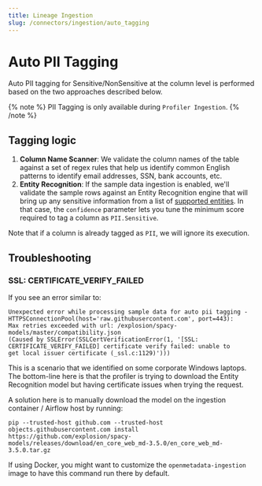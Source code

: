 ```yaml
---
title: Lineage Ingestion
slug: /connectors/ingestion/auto_tagging
---
```


# Auto PII Tagging

Auto PII tagging for Sensitive/NonSensitive at the column level is performed based on the two approaches described below.

{% note %}
PII Tagging is only available during `Profiler Ingestion`.
{% /note %}


## Tagging logic

1. **Column Name Scanner**: We validate the column names of the table against a set of regex rules that help us identify
   common English patterns to identify email addresses, SSN, bank accounts, etc.
2. **Entity Recognition**: If the sample data ingestion is enabled, we'll validate the sample rows against an Entity
   Recognition engine that will bring up any sensitive information from a list of [supported entities](https://microsoft.github.io/presidio/supported_entities/).
   In that case, the `confidence` parameter lets you tune the minimum score required to tag a column as `PII.Sensitive`.

Note that if a column is already tagged as `PII`, we will ignore its execution.

## Troubleshooting

### SSL: CERTIFICATE_VERIFY_FAILED

If you see an error similar to:

```
Unexpected error while processing sample data for auto pii tagging - HTTPSConnectionPool(host='raw.githubusercontent.com', port=443):
Max retries exceeded with url: /explosion/spacy-models/master/compatibility.json 
(Caused by SSLError(SSLCertVerificationError(1, '[SSL: CERTIFICATE_VERIFY_FAILED] certificate verify failed: unable to 
get local issuer certificate (_ssl.c:1129)')))
```

This is a scenario that we identified on some corporate Windows laptops. The bottom-line here is that the profiler
is trying to download the Entity Recognition model but having certificate issues when trying the request.

A solution here is to manually download the model on the ingestion container / Airflow host by running:

```
pip --trusted-host github.com --trusted-host objects.githubusercontent.com install https://github.com/explosion/spacy-models/releases/download/en_core_web_md-3.5.0/en_core_web_md-3.5.0.tar.gz
```

If using Docker, you might want to customize the `openmetadata-ingestion` image to have this command run there by default.

